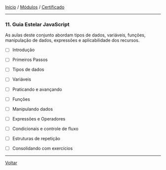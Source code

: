 [Início](https://github.com/Thalyalm/rocketseat-trilha-fundamentar) /
[Módulos](https://github.com/Thalyalm/rocketseat-trilha-fundamentar/tree/main/modulos/readme.md) /
[Certificado](https://github.com/Thalyalm/rocketseat-trilha-fundamentar/tree/main/certificado)

---

### 11. Guia Estelar JavaScript

As aulas deste conjunto abordam tipos de dados, variáveis, funções, manipulação de dados, expressões e aplicabilidade dos recursos.

- [ ] Introdução

- [ ] Primeiros Passos

- [ ] Tipos de dados

- [ ] Variáveis

- [ ] Praticando e avançando

- [ ] Funções

- [ ] Manipulando dados

- [ ] Expressões e Operadores

- [ ] Condicionais e controle de fluxo

- [ ] Estruturas de repetição

- [ ] Consolidando com exercícios

---

[Voltar](https://github.com/Thalyalm/rocketseat-trilha-fundamentar/tree/main/modulos/readme.md)